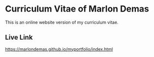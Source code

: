 # Curriculum Vitae of Marlon Demas
This is an online website version of my curriculum vitae.

## Live Link
https://marlondemas.github.io/myportfolio/index.html